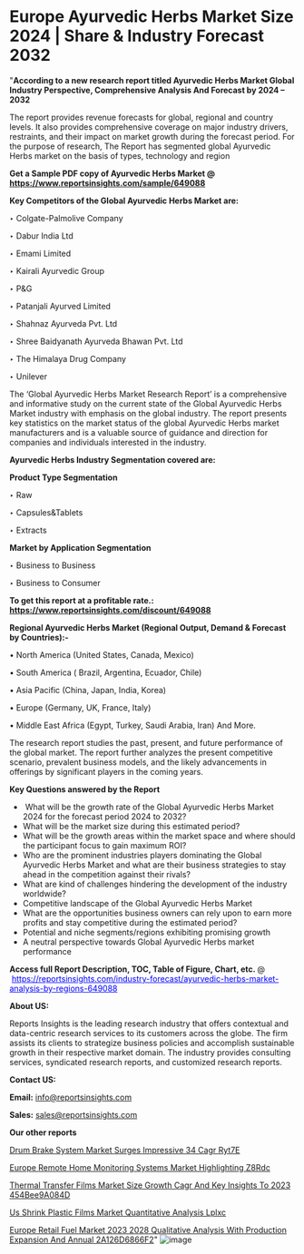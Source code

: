 # Europe Ayurvedic Herbs Market Size 2024 | Share & Industry Forecast 2032

 "<strong>According to a new research report titled Ayurvedic Herbs Market Global Industry Perspective, Comprehensive Analysis And Forecast by 2024 – 2032</strong>

The report provides revenue forecasts for global, regional and country levels. It also provides comprehensive coverage on major industry drivers, restraints, and their impact on market growth during the forecast period. For the purpose of research, The Report has segmented global Ayurvedic Herbs market on the basis of types, technology and region

<strong>Get a Sample PDF copy of Ayurvedic Herbs Market </strong><strong>@<a href=https://www.reportsinsights.com/sample/649088 style=color:#0000ff;> https://www.reportsinsights.com/sample/649088</a></strong></font>

<strong>Key Competitors of the Global Ayurvedic Herbs Market are:</strong>

‣ Colgate-Palmolive Company

‣ Dabur India Ltd

‣ Emami Limited

‣ Kairali Ayurvedic Group

‣ P&G

‣ Patanjali Ayurved Limited

‣ Shahnaz Ayurveda Pvt. Ltd

‣ Shree Baidyanath Ayurveda Bhawan Pvt. Ltd

‣ The Himalaya Drug Company

‣ Unilever

The ‘Global Ayurvedic Herbs Market Research Report’ is a comprehensive and informative study on the current state of the Global Ayurvedic Herbs Market industry with emphasis on the global industry. The report presents key statistics on the market status of the global Ayurvedic Herbs market manufacturers and is a valuable source of guidance and direction for companies and individuals interested in the industry.

<strong>Ayurvedic Herbs Industry Segmentation covered are:</strong>

<strong>Product Type Segmentation</strong>

‣ Raw

‣ Capsules&Tablets

‣ Extracts

<strong>Market by Application Segmentation</strong>

‣ Business to Business

‣ Business to Consumer

<strong>To get this report at a profitable rate.: <a href=https://www.reportsinsights.com/discount/649088 style=color:#0000ff;>https://www.reportsinsights.com/discount/649088</a></strong></font>

<strong>Regional Ayurvedic Herbs Market (Regional Output, Demand &amp; Forecast by Countries):-</strong>

• North America (United States, Canada, Mexico)

• South America ( Brazil, Argentina, Ecuador, Chile)

• Asia Pacific (China, Japan, India, Korea)

• Europe (Germany, UK, France, Italy)

• Middle East Africa (Egypt, Turkey, Saudi Arabia, Iran) And More.

The research report studies the past, present, and future performance of the global market. The report further analyzes the present competitive scenario, prevalent business models, and the likely advancements in offerings by significant players in the coming years.

<strong>Key Questions answered by the Report</strong>
<ul>
  <li> What will be the growth rate of the Global Ayurvedic Herbs Market 2024 for the forecast period 2024 to 2032?</li>
  <li>What will be the market size during this estimated period?</li>
  <li>What will be the growth areas within the market space and where should the participant focus to gain maximum ROI?</li>
  <li>Who are the prominent industries players dominating the Global Ayurvedic Herbs Market and what are their business strategies to stay ahead in the competition against their rivals?</li>
  <li>What are kind of challenges hindering the development of the industry worldwide?</li>
  <li>Competitive landscape of the Global Ayurvedic Herbs Market</li>
  <li>What are the opportunities business owners can rely upon to earn more profits and stay competitive during the estimated period?</li>
  <li>Potential and niche segments/regions exhibiting promising growth</li>
  <li>A neutral perspective towards Global Ayurvedic Herbs market performance</li>
</ul>
<strong>Access full Report Description, TOC, Table of Figure, Chart, etc. </strong>@  <a href=https://reportsinsights.com/industry-forecast/ayurvedic-herbs-market-analysis-by-regions-649088 style=color:#0000ff;>https://reportsinsights.com/industry-forecast/ayurvedic-herbs-market-analysis-by-regions-649088</a></font>

<strong><strong>About US</strong>:</strong>

Reports Insights is the leading research industry that offers contextual and data-centric research services to its customers across the globe. The firm assists its clients to strategize business policies and accomplish sustainable growth in their respective market domain. The industry provides consulting services, syndicated research reports, and customized research reports.

<strong>Contact US:</strong>

<p class=""""><b>Email:</b> <a href=mailto:info@reportsinsights.com>info@reportsinsights.com</a></p>
<p class=""""><b>Sales:</b> <a href=mailto:sales@reportsinsights.com>sales@reportsinsights.com</a></p>

<strong>Our other reports</strong>

<a href=https://www.linkedin.com/pulse/drum-brake-system-market-surges-impressive-34-cagr-ryt7e/>Drum Brake System Market Surges Impressive 34 Cagr Ryt7E</a>

<a href=https://www.linkedin.com/pulse/europe-remote-home-monitoring-systems-market-highlighting-z8rdc/>Europe Remote Home Monitoring Systems Market Highlighting Z8Rdc</a>

<a href=https://medium.com/@ranediksha451/thermal-transfer-films-market-size-growth-cagr-and-key-insights-to-2023-454bee9a084d>Thermal Transfer Films Market Size Growth Cagr And Key Insights To 2023 454Bee9A084D</a>

<a href=https://www.linkedin.com/pulse/us-shrink-plastic-films-market-quantitative-analysis-lplxc/>Us Shrink Plastic Films Market Quantitative Analysis Lplxc</a>

<a href=https://medium.com/@akitotamura255/europe-retail-fuel-market-2023-2028-qualitative-analysis-with-production-expansion-and-annual-2a126d6866f2>Europe Retail Fuel Market 2023 2028 Qualitative Analysis With Production Expansion And Annual 2A126D6866F2</a>"
![image](https://github.com/daminid12/RImarketresearch/assets/158430485/84cb2d18-3ae8-4e10-b51c-2b2b8016bbd5)
